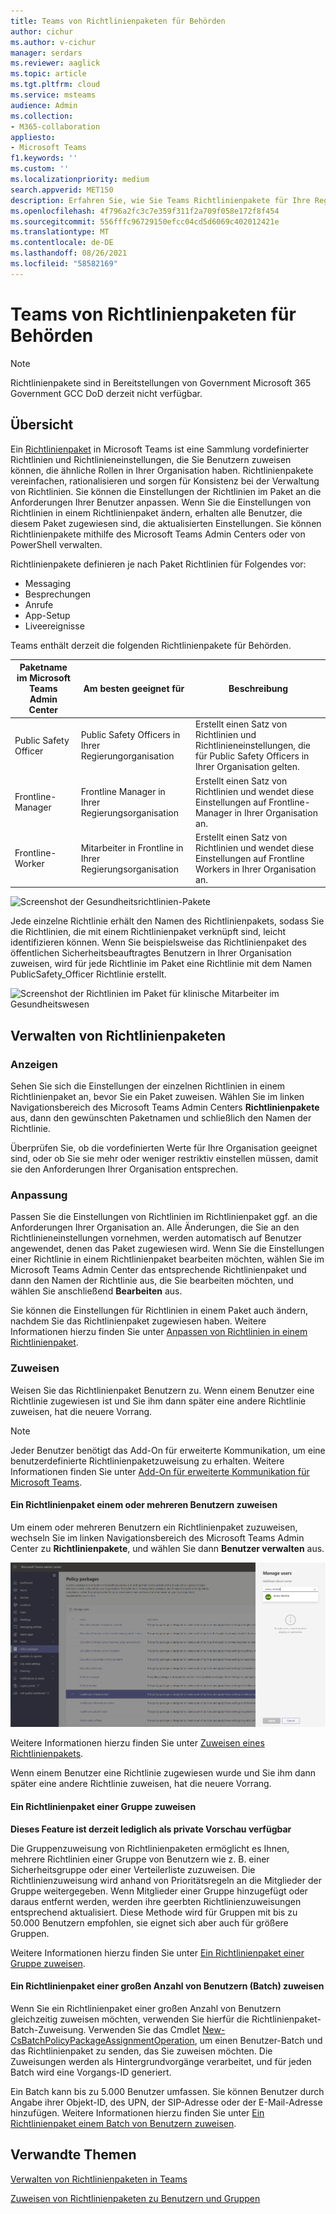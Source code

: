 ```yaml
---
title: Teams von Richtlinienpaketen für Behörden
author: cichur
ms.author: v-cichur
manager: serdars
ms.reviewer: aaglick
ms.topic: article
ms.tgt.pltfrm: cloud
ms.service: msteams
audience: Admin
ms.collection:
- M365-collaboration
appliesto:
- Microsoft Teams
f1.keywords: ''
ms.custom: ''
ms.localizationpriority: medium
search.appverid: MET150
description: Erfahren Sie, wie Sie Teams Richtlinienpakete für Ihre Regierungsorganisation verwenden und verwalten.
ms.openlocfilehash: 4f796a2fc3c7e359f311f2a709f058e172f8f454
ms.sourcegitcommit: 556fffc96729150efcc04cd5d6069c402012421e
ms.translationtype: MT
ms.contentlocale: de-DE
ms.lasthandoff: 08/26/2021
ms.locfileid: "58582169"
---
```

# <a name="teams-policy-packages-for-government"></a>Teams von Richtlinienpaketen für Behörden

> [!NOTE]
> Richtlinienpakete sind in Bereitstellungen von Government Microsoft 365 Government GCC DoD derzeit nicht verfügbar.

## <a name="overview"></a>Übersicht

Ein [Richtlinienpaket](manage-policy-packages.md) in Microsoft Teams ist eine Sammlung vordefinierter Richtlinien und Richtlinieneinstellungen, die Sie Benutzern zuweisen können, die ähnliche Rollen in Ihrer Organisation haben. Richtlinienpakete vereinfachen, rationalisieren und sorgen für Konsistenz bei der Verwaltung von Richtlinien. Sie können die Einstellungen der Richtlinien im Paket an die Anforderungen Ihrer Benutzer anpassen. Wenn Sie die Einstellungen von Richtlinien in einem Richtlinienpaket ändern, erhalten alle Benutzer, die diesem Paket zugewiesen sind, die aktualisierten Einstellungen. Sie können Richtlinienpakete mithilfe des Microsoft Teams Admin Centers oder von PowerShell verwalten.

Richtlinienpakete definieren je nach Paket Richtlinien für Folgendes vor:

- Messaging
- Besprechungen
- Anrufe
- App-Setup
- Liveereignisse

Teams enthält derzeit die folgenden Richtlinienpakete für Behörden.

|Paketname im Microsoft Teams Admin Center|Am besten geeignet für|Beschreibung |
|---------|---------|---------|
|Public Safety Officer  |Public Safety Officers in Ihrer Regierungorganisation  |Erstellt einen Satz von Richtlinien und Richtlinieneinstellungen, die für Public Safety Officers in Ihrer Organisation gelten. |
|Frontline-Manager  |Frontline Manager in Ihrer Regierungsorganisation |Erstellt einen Satz von Richtlinien und wendet diese Einstellungen auf Frontline-Manager in Ihrer Organisation an.|
|Frontline-Worker  |Mitarbeiter in Frontline in Ihrer Regierungsorganisation |Erstellt einen Satz von Richtlinien und wendet diese Einstellungen auf Frontline Workers in Ihrer Organisation an.|

![Screenshot der Gesundheitsrichtlinien-Pakete](media/policy-packages-gov.png)

Jede einzelne Richtlinie erhält den Namen des Richtlinienpakets, sodass Sie die Richtlinien, die mit einem Richtlinienpaket verknüpft sind, leicht identifizieren können. Wenn Sie beispielsweise das Richtlinienpaket des öffentlichen Sicherheitsbeauftragtes Benutzern in Ihrer Organisation zuweisen, wird für jede Richtlinie im Paket eine Richtlinie mit dem Namen PublicSafety_Officer Richtlinie erstellt.

![Screenshot der Richtlinien im Paket für klinische Mitarbeiter im Gesundheitswesen](media/policy-packages-public-safety-officer.png)

## <a name="manage-policy-packages"></a>Verwalten von Richtlinienpaketen

### <a name="view"></a>Anzeigen

Sehen Sie sich die Einstellungen der einzelnen Richtlinien in einem Richtlinienpaket an, bevor Sie ein Paket zuweisen. Wählen Sie im linken Navigationsbereich des Microsoft Teams Admin Centers **Richtlinienpakete** aus, dann den gewünschten Paketnamen und schließlich den Namen der Richtlinie.

Überprüfen Sie, ob die vordefinierten Werte für Ihre Organisation geeignet sind, oder ob Sie sie mehr oder weniger restriktiv einstellen müssen, damit sie den Anforderungen Ihrer Organisation entsprechen.

### <a name="customize"></a>Anpassung

Passen Sie die Einstellungen von Richtlinien im Richtlinienpaket ggf. an die Anforderungen Ihrer Organisation an. Alle Änderungen, die Sie an den Richtlinieneinstellungen vornehmen, werden automatisch auf Benutzer angewendet, denen das Paket zugewiesen wird. Wenn Sie die Einstellungen einer Richtlinie in einem Richtlinienpaket bearbeiten möchten, wählen Sie im Microsoft Teams Admin Center das entsprechende Richtlinienpaket und dann den Namen der Richtlinie aus, die Sie bearbeiten möchten, und wählen Sie anschließend **Bearbeiten** aus.

Sie können die Einstellungen für Richtlinien in einem Paket auch ändern, nachdem Sie das Richtlinienpaket zugewiesen haben. Weitere Informationen hierzu finden Sie unter [Anpassen von Richtlinien in einem Richtlinienpaket](manage-policy-packages.md#customize-policies-in-a-policy-package). 

### <a name="assign"></a>Zuweisen

Weisen Sie das Richtlinienpaket Benutzern zu. Wenn einem Benutzer eine Richtlinie zugewiesen ist und Sie ihm dann später eine andere Richtlinie zuweisen, hat die neuere Vorrang.

> [!NOTE]
> Jeder Benutzer benötigt das Add-On für erweiterte Kommunikation, um eine benutzerdefinierte Richtlinienpaketzuweisung zu erhalten. Weitere Informationen finden Sie unter [Add-On für erweiterte Kommunikation für Microsoft Teams](/microsoftteams/teams-add-on-licensing/advanced-communications).

#### <a name="assign-a-policy-package-to-one-or-several-users"></a>Ein Richtlinienpaket einem oder mehreren Benutzern zuweisen

Um einem oder mehreren Benutzern ein Richtlinienpaket zuzuweisen, wechseln Sie im linken Navigationsbereich des Microsoft Teams Admin Center zu **Richtlinienpakete**, und wählen Sie dann **Benutzer verwalten** aus.  

![Screenshot zur Vorgehensweise zum Zuweisen eines Richtlinienpakets im Admin Center](media/policy-packages-healthcare-assign.png)

Weitere Informationen hierzu finden Sie unter [Zuweisen eines Richtlinienpakets](manage-policy-packages.md#assign-a-policy-package).

Wenn einem Benutzer eine Richtlinie zugewiesen wurde und Sie ihm dann später eine andere Richtlinie zuweisen, hat die neuere Vorrang.

#### <a name="assign-a-policy-package-to-a-group"></a>Ein Richtlinienpaket einer Gruppe zuweisen

**Dieses Feature ist derzeit lediglich als private Vorschau verfügbar**

Die Gruppenzuweisung von Richtlinienpaketen ermöglicht es Ihnen, mehrere Richtlinien einer Gruppe von Benutzern wie z. B. einer Sicherheitsgruppe oder einer Verteilerliste zuzuweisen. Die Richtlinienzuweisung wird anhand von Prioritätsregeln an die Mitglieder der Gruppe weitergegeben. Wenn Mitglieder einer Gruppe hinzugefügt oder daraus entfernt werden, werden ihre geerbten Richtlinienzuweisungen entsprechend aktualisiert. Diese Methode wird für Gruppen mit bis zu 50.000 Benutzern empfohlen, sie eignet sich aber auch für größere Gruppen.

Weitere Informationen hierzu finden Sie unter [Ein Richtlinienpaket einer Gruppe zuweisen](assign-policies.md#assign-a-policy-package-to-a-group).

#### <a name="assign-a-policy-package-to-a-large-set-batch-of-users"></a>Ein Richtlinienpaket einer großen Anzahl von Benutzern (Batch) zuweisen

Wenn Sie ein Richtlinienpaket einer großen Anzahl von Benutzern gleichzeitig zuweisen möchten, verwenden Sie hierfür die Richtlinienpaket-Batch-Zuweisung. Verwenden Sie das Cmdlet [New-CsBatchPolicyPackageAssignmentOperation](/powershell/module/teams/new-csbatchpolicypackageassignmentoperation), um einen Benutzer-Batch und das Richtlinienpaket zu senden, das Sie zuweisen möchten. Die Zuweisungen werden als Hintergrundvorgänge verarbeitet, und für jeden Batch wird eine Vorgangs-ID generiert.

Ein Batch kann bis zu 5.000 Benutzer umfassen. Sie können Benutzer durch Angabe ihrer Objekt-ID, des UPN, der SIP-Adresse oder der E-Mail-Adresse hinzufügen. Weitere Informationen hierzu finden Sie unter [Ein Richtlinienpaket einem Batch von Benutzern zuweisen](assign-policies.md#assign-a-policy-package-to-a-batch-of-users).

## <a name="related-topics"></a>Verwandte Themen

[Verwalten von Richtlinienpaketen in Teams](manage-policy-packages.md)

[Zuweisen von Richtlinienpaketen zu Benutzern und Gruppen](assign-policy-packages.md)
